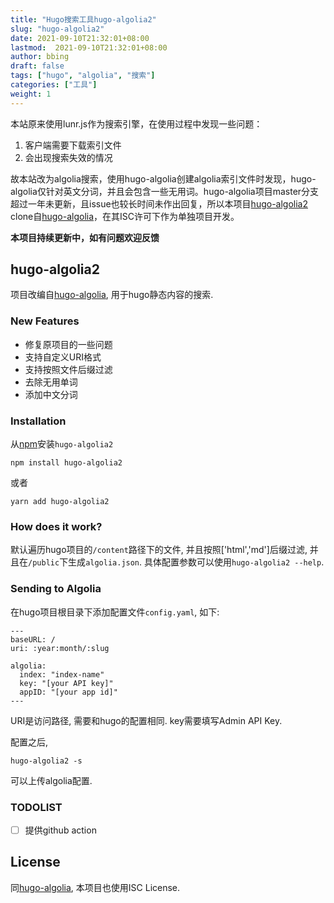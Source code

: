 ```yaml
---
title: "Hugo搜索工具hugo-algolia2"
slug: "hugo-algolia2"
date: 2021-09-10T21:32:01+08:00
lastmod:  2021-09-10T21:32:01+08:00
author: bbing
draft: false
tags: ["hugo", "algolia", "搜索"]
categories: ["工具"]
weight: 1
---
```


本站原来使用lunr.js作为搜索引擎，在使用过程中发现一些问题：

1. 客户端需要下载索引文件
2. 会出现搜索失效的情况

故本站改为algolia搜索，使用hugo-algolia创建algolia索引文件时发现，hugo-algolia仅针对英文分词，并且会包含一些无用词。hugo-algolia项目master分支超过一年未更新，且issue也较长时间未作出回复，所以本项目[hugo-algolia2](https://github.com/caibingcheng/hugo-algolia2) clone自[hugo-algolia](https://github.com/replicatedhq/hugo-algolia)，在其ISC许可下作为单独项目开发。

<!--more-->

**本项目持续更新中，如有问题欢迎反馈**

## hugo-algolia2

项目改编自[hugo-algolia](https://github.com/replicatedhq/hugo-algolia), 用于hugo静态内容的搜索.

### New Features

- 修复原项目的一些问题
- 支持自定义URI格式
- 支持按照文件后缀过滤
- 去除无用单词
- 添加中文分词

### Installation

从[npm](https://npmjs.org)安装`hugo-algolia2`

```
npm install hugo-algolia2
```

或者

```
yarn add hugo-algolia2
```

### How does it work?

默认遍历hugo项目的`/content`路径下的文件, 并且按照['html','md']后缀过滤, 并且在`/public`下生成`algolia.json`. 具体配置参数可以使用`hugo-algolia2 --help`.

### Sending to Algolia

在hugo项目根目录下添加配置文件`config.yaml`, 如下:

```
---
baseURL: /
uri: :year:month/:slug

algolia:
  index: "index-name"
  key: "[your API key]"
  appID: "[your app id]"
---
```

URI是访问路径, 需要和hugo的配置相同. key需要填写Admin API Key.

配置之后,
```
hugo-algolia2 -s
```
可以上传algolia配置.

### TODOLIST

- [ ] 提供github action

## License
同[hugo-algolia](https://github.com/replicatedhq/hugo-algolia), 本项目也使用ISC License.
